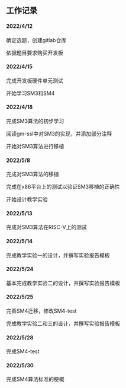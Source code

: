 ## 工作记录

#### 2022/4/12

确定选题，创建gitlab仓库

依据题目要求购买开发板

#### 2022/4/15

完成开发板硬件单元测试

开始学习SM3和SM4

#### 2022/4/18

完成SM3算法的初步学习

阅读gm-ssl中对SM3的实现，并添加部分注释

开始对SM3算法进行移植

#### 2022/5/8

完成对SM3算法的移植

完成在x86平台上的测试以验证SM3移植的正确性

开始设计教学实验

#### 2022/5/13

完成对SM3算法在RISC-V上的测试

#### 2022/5/14

完成教学实验一的设计，并撰写实验报告模板

#### 2022/5/24

基本完成教学实验二的设计，并撰写实验报告模板


#### 2022/5/25

完善SM4迁移，修改SM4-test

完成教学实验二和三的设计，并撰写实验报告模板

#### 2022/5/28

完成SM4-test

#### 2022/5/30

完成SM4算法标准的梗概